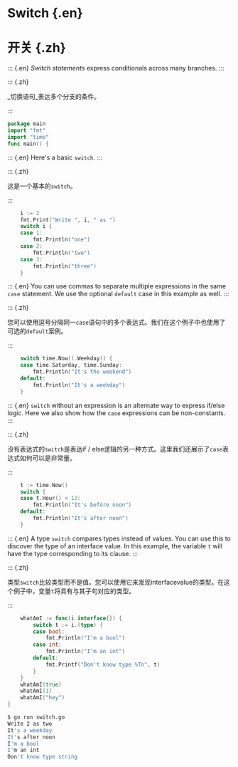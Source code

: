 
# Switch {.en}


# 开关 {.zh}


::: {.en}
_Switch statements_ express conditionals across many
branches.
:::

::: {.zh}

_切换语句_表达多个分支的条件。

:::


```go
package main
import "fmt"
import "time"
func main() {
```


::: {.en}
Here's a basic `switch`.
:::

::: {.zh}

这是一个基本的`switch`。

:::


```go
	i := 2
	fmt.Print("Write ", i, " as ")
	switch i {
	case 1:
		fmt.Println("one")
	case 2:
		fmt.Println("two")
	case 3:
		fmt.Println("three")
	}
```


::: {.en}
You can use commas to separate multiple expressions
in the same `case` statement. We use the optional
`default` case in this example as well.
:::

::: {.zh}

您可以使用逗号分隔同一`case`语句中的多个表达式。我们在这个例子中也使用了可选的`default`案例。

:::


```go
	switch time.Now().Weekday() {
	case time.Saturday, time.Sunday:
		fmt.Println("It's the weekend")
	default:
		fmt.Println("It's a weekday")
	}
```


::: {.en}
`switch` without an expression is an alternate way
to express if/else logic. Here we also show how the
`case` expressions can be non-constants.
:::

::: {.zh}

没有表达式的`switch`是表达if / else逻辑的另一种方式。这里我们还展示了`case`表达式如何可以是非常量。

:::


```go
	t := time.Now()
	switch {
	case t.Hour() < 12:
		fmt.Println("It's before noon")
	default:
		fmt.Println("It's after noon")
	}
```


::: {.en}
A type `switch` compares types instead of values.  You
can use this to discover the type of an interface
value.  In this example, the variable `t` will have the
type corresponding to its clause.
:::

::: {.zh}

类型`switch`比较类型而不是值。您可以使用它来发现interfacevalue的类型。在这个例子中，变量`t`将具有与其子句对应的类型。

:::


```go
	whatAmI := func(i interface{}) {
		switch t := i.(type) {
		case bool:
			fmt.Println("I'm a bool")
		case int:
			fmt.Println("I'm an int")
		default:
			fmt.Printf("Don't know type %Tn", t)
		}
	}
	whatAmI(true)
	whatAmI(1)
	whatAmI("hey")
}
```


```bash
$ go run switch.go 
Write 2 as two
It's a weekday
It's after noon
I'm a bool
I'm an int
Don't know type string
```


